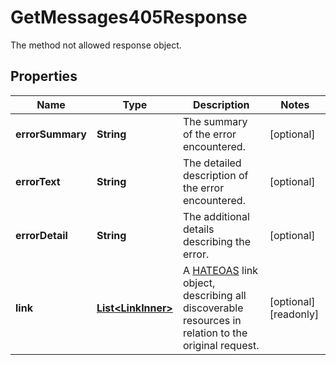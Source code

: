 

# GetMessages405Response

The method not allowed response object.

## Properties

| Name | Type | Description | Notes |
|------------ | ------------- | ------------- | -------------|
|**errorSummary** | **String** | The summary of the error encountered. |  [optional] |
|**errorText** | **String** | The detailed description of the error encountered. |  [optional] |
|**errorDetail** | **String** | The additional details describing the error. |  [optional] |
|**link** | [**List&lt;LinkInner&gt;**](LinkInner.md) | A [HATEOAS](https://en.wikipedia.org/wiki/HATEOAS) link object, describing all discoverable resources in relation to the original request. |  [optional] [readonly] |



